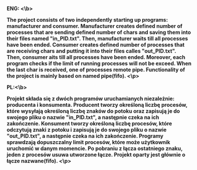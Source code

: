 <b> ENG: <\b>
<p>
The project consists of two independently starting up programs: manufacturer and consumer. 
  Manufacturer creates defined number of processes that are sending defined number of chars and saving them into their files named "in_PID.txt".
Then, manufacturer waits till all processes  have been ended.
  Consumer creates defined number of processes that are receiving chars and putting it into their files calles "out_PID.txt".
Then, consumer aits till all processes  have been ended.
  Moreover, each program checks if the limit of running processes will not be exceed.
  When the last char is received, one of processes remote pipe.
  Functionality of the project is mainly based on named pipe(fifo).
  <\p>

<b> PL:<\b>
<p>
Projekt składa się z dwóch programów uruchamianych niezależnie: producenta i konsumenta.
  Producent tworzy określoną liczbę procesów, które wysyłają  określoną liczbę znaków  do potoku oraz zapisują je do swojego pliku o nazwie "in_PID.txt", a następnie czeka na ich
zakończenie.
  Konsument tworzy określoną liczbę procesów, które odczytują znaki z potoku i zapisują je do swojego pliku o nazwie "out_PID.txt", a następnie
czeka na ich zakończenie.
  Programy sprawdzają dopuszczalny limit procesów, które może użytkownik uruchomić w danym
momencie.
  Po pobraniu z łącza ostatniego znaku, jeden z procesów usuwa utworzone łącze. 
  Projekt oparty jest głównie o łącze nazwane(fifo).
<\p>
